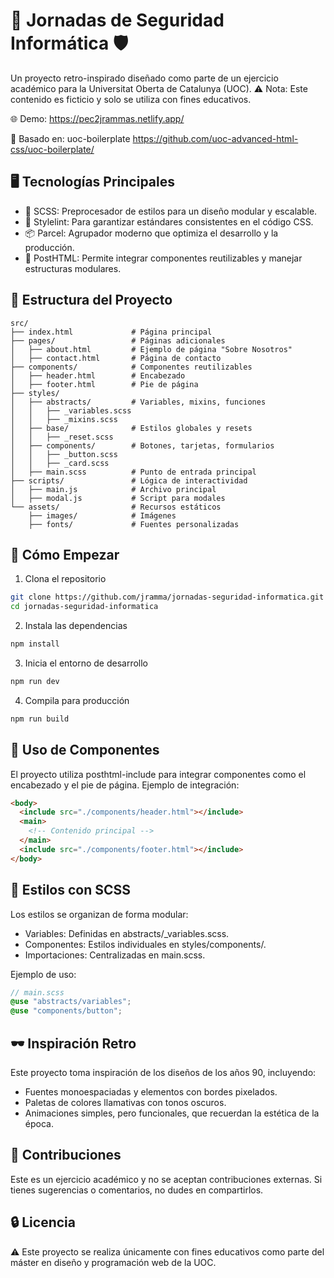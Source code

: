# 💾 Jornadas de Seguridad Informática 🛡️

Un proyecto retro-inspirado diseñado como parte de un ejercicio académico para la Universitat Oberta de Catalunya (UOC).
⚠️ Nota: Este contenido es ficticio y solo se utiliza con fines educativos.

🌐 Demo: https://pec2jrammas.netlify.app/

📂 Basado en: uoc-boilerplate https://github.com/uoc-advanced-html-css/uoc-boilerplate/

## 🖥️ Tecnologías Principales

- 🎨 SCSS: Preprocesador de estilos para un diseño modular y escalable.
- 📏 Stylelint: Para garantizar estándares consistentes en el código CSS.
- 📦 Parcel: Agrupador moderno que optimiza el desarrollo y la producción.
- 🧩 PostHTML: Permite integrar componentes reutilizables y manejar estructuras modulares.

## 📂 Estructura del Proyecto

```
src/
├── index.html             # Página principal
├── pages/                 # Páginas adicionales
│   ├── about.html         # Ejemplo de página "Sobre Nosotros"
│   ├── contact.html       # Página de contacto
├── components/            # Componentes reutilizables
│   ├── header.html        # Encabezado
│   ├── footer.html        # Pie de página
├── styles/
│   ├── abstracts/         # Variables, mixins, funciones
│   │   ├── _variables.scss
│   │   ├── _mixins.scss
│   ├── base/              # Estilos globales y resets
│   │   ├── _reset.scss
│   ├── components/        # Botones, tarjetas, formularios
│   │   ├── _button.scss
│   │   ├── _card.scss
│   ├── main.scss          # Punto de entrada principal
├── scripts/               # Lógica de interactividad
│   ├── main.js            # Archivo principal
│   ├── modal.js           # Script para modales
└── assets/                # Recursos estáticos
    ├── images/            # Imágenes
    ├── fonts/             # Fuentes personalizadas
```

## 🚀 Cómo Empezar

1. Clona el repositorio

```bash
git clone https://github.com/jramma/jornadas-seguridad-informatica.git
cd jornadas-seguridad-informatica
```

2. Instala las dependencias

```bash
npm install
```

3. Inicia el entorno de desarrollo

```bash
npm run dev
```

4. Compila para producción

```bash
npm run build
```

## 🧩 Uso de Componentes

El proyecto utiliza posthtml-include para integrar componentes como el encabezado y el pie de página. Ejemplo de integración:

```html
<body>
  <include src="./components/header.html"></include>
  <main>
    <!-- Contenido principal -->
  </main>
  <include src="./components/footer.html"></include>
</body>
```

## 🎨 Estilos con SCSS

Los estilos se organizan de forma modular:

- Variables: Definidas en abstracts/\_variables.scss.
- Componentes: Estilos individuales en styles/components/.
- Importaciones: Centralizadas en main.scss.

Ejemplo de uso:

```scss
// main.scss
@use "abstracts/variables";
@use "components/button";
```

## 🕶️ Inspiración Retro

Este proyecto toma inspiración de los diseños de los años 90, incluyendo:

- Fuentes monoespaciadas y elementos con bordes pixelados.
- Paletas de colores llamativas con tonos oscuros.
- Animaciones simples, pero funcionales, que recuerdan la estética de la época.

## 🤝 Contribuciones

Este es un ejercicio académico y no se aceptan contribuciones externas.
Si tienes sugerencias o comentarios, no dudes en compartirlos.

## 🔒 Licencia

⚠️ Este proyecto se realiza únicamente con fines educativos como parte del máster en diseño y programación web de la UOC.
